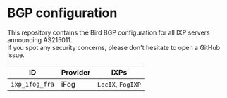 # BGP configuration

This repository contains the Bird BGP configuration for all IXP servers announcing AS215011.  
If you spot any security concerns, please don't hesitate to open a GitHub issue.


ID              | Provider    | IXPs
--------------- | ------------|------------------
`ixp_ifog_fra`  | iFog        | `LocIX`, `FogIXP`
